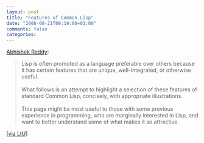 ```yaml
---
layout: post
title: "Features of Common Lisp"
date: "2008-08-21T09:19:00+01:00"
comments: false
categories: 
---
```


<p><a href="http://abhishek.geek.nz/docs/features-of-common-lisp">Abhishek Reddy</a>:</p>

<blockquote>
<p>Lisp is often promoted as a language preferable over others because it has certain features that are unique, well-integrated, or otherwise useful.<br /><br />What follows is an attempt to highlight a selection of these features of standard Common Lisp, concisely, with appropriate illustrations.<br /><br />This page might be most useful to those with some previous experience in programming, who are marginally interested in Lisp, and want to better understand some of what makes it so attractive.</p>
</blockquote>

<p>[<a href="http://lambda-the-ultimate.org/node/2942">via LtU</a>]</p>


